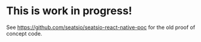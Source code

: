 # This is work in progress! 
See https://github.com/seatsio/seatsio-react-native-poc for the old proof of concept code.  



